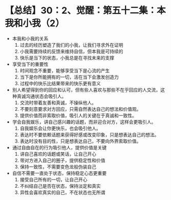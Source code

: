 # 【总结】30：2、觉醒：第五十二集：本我和小我（2）

-   本我和小我的关系
    1.  过去的经历塑造了我们的小我，让我们寻求外在证明
    2.  小我需要持续的反馈来维持自信，但本我是可持续的
    3.  快乐是当下的状态，小我总是在寻找未来的支撑
-   享受当下的重要性
    1.  时间观念不重要，能够享受当下是心流的产生
    2.  当下是你所能拥有的一切，活在当下会激发创造力
    3.  过程中的快乐比结果带来的快乐更有意义
-   别人希望得到你的回应和认可，但有些人喜欢与那些不在乎回应的人交流，这种真诚沟通状态会吸引人。
    1.  交流时带着友善和真诚，不操纵他人。
    2.  不要刻意要求对方回应，只需自然表达自己的想法和价值观。
    3.  提供价值而非索取价值，吸引人的关键在于真诚和一致性。
-   学会自我娱乐，讲自己感兴趣的话题，而非迎合对方，这样会更吸引人。
    1.  自我娱乐会让你更快乐，也会吸引他人。
    2.  表达时不要依赖话题来获得好感或改变印象，只是想表达自己的想法。
    3.  表达时没有目的性，只是想表达自己，不要向外界索取价值。
-   通过自由自在的行为吸引他人，提供价值是关键
    1.  讲自己喜欢的话题或笑话，让自己开心
    2.  带对方进入自己的圈子，提供稳定性和价值
    3.  保持一致性，不需要变色龙般伪装自己
-   自信不需要一直处于状态，保持稳定心态更重要
    1.  接受自己所有的一切，让自己开心
    2.  不纠结自己是否在状态，保持淡定和真实
    3.  异性会喜欢真实的自己，不在状态也无所谓
